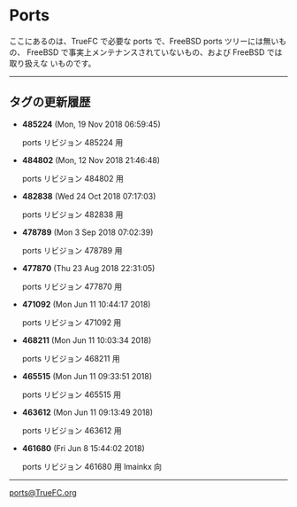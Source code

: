 # Ports

ここにあるのは、TrueFC で必要な ports で、FreeBSD ports ツリーには無いもの、
FreeBSD で事実上メンテナンスされていないもの、および FreeBSD では取り扱えな
いものです。

---

## タグの更新履歴

* **485224** (Mon, 19 Nov 2018 06:59:45)

	ports リビジョン 485224 用

* **484802** (Mon, 12 Nov 2018 21:46:48)

	ports リビジョン 484802 用

* **482838** (Wed 24 Oct 2018 07:17:03)

	ports リビジョン 482838 用

* **478789** (Mon 3 Sep 2018 07:02:39)

	ports リビジョン 478789 用

* **477870** (Thu 23 Aug 2018 22:31:05)

	ports リビジョン 477870 用

* **471092** (Mon Jun 11 10:44:17 2018)

	ports リビジョン 471092 用

* **468211** (Mon Jun 11 10:03:34 2018)

	ports リビジョン 468211 用

* **465515** (Mon Jun 11 09:33:51 2018)

	ports リビジョン 465515 用

* **463612** (Mon Jun 11 09:13:49 2018)

	ports リビジョン 463612 用

* **461680** (Fri Jun 8 15:44:02 2018)

	ports リビジョン 461680 用
	lmainkx 向

---

ports@TrueFC.org

